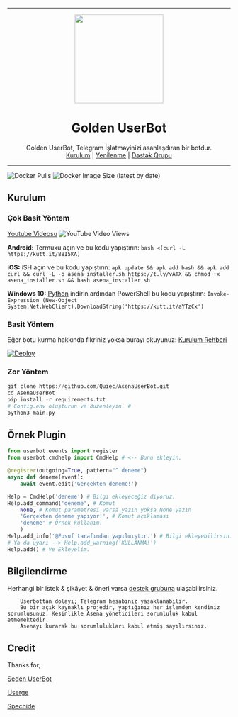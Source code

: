 

----

<div align="center">
  <img src="https://te.legra.ph/file/d0826cc68e95801775699.jpg" width="200" height="200">
  <h1>Golden UserBot</h1>
</div>
<p align="center">
    Golden UserBot, Telegram İşlətməyinizi asanlaşdıran bir botdur.
    <br>
        <a href="https://github.com/Emin-ahmedoff/Goldenqrulum/blob/master/README.md#kurulum">Kurulum</a> |
        <a href="https://github.com//Emin-ahmedoff/GoldenUserBot/wiki/G%C3%BCncelleme">Yenilenme</a> |
        <a href="https://t.me/GoldenUserBot">Dəstək Qrupu</a>
    <br>
</p>

----
![Docker Pulls](https://img.shields.io/docker/pulls/fusuf/asenauserbot?style=flat-square) ![Docker Image Size (latest by date)](https://img.shields.io/docker/image-size/fusuf/asenauserbot?style=flat-square)
## Kurulum
### Çok Basit Yöntem
[Youtube Videosu](https://www.youtube.com/watch?v=mUUQ53TYqI0) ![YouTube Video Views](https://img.shields.io/youtube/views/mUUQ53TYqI0?style=flat-square)

**Android:** Termuxu açın ve bu kodu yapıştırın: `bash <(curl -L https://kutt.it/88I5KA)`

**iOS:** iSH açın ve bu kodu yapıştırın: `apk update && apk add bash && apk add curl && curl -L -o asena_installer.sh https://t.ly/vATX && chmod +x asena_installer.sh && bash asena_installer.sh`

**Windows 10:** [Python](https://www.microsoft.com/en-us/p/python-38/9mssztt1n39l#activetab=pivot:overviewtab) indirin ardından PowerShell bu kodu yapıştırın: `Invoke-Expression (New-Object System.Net.WebClient).DownloadString('https://kutt.it/aYTzCx')`

### Basit Yöntem
Eğer botu kurma hakkında fikriniz yoksa burayı okuyunuz: [Kurulum Rehberi](https://github.com/Emin-ahmedoff/GoldenUserBot/wiki/Kurulum/)

[![Deploy](https://www.herokucdn.com/deploy/button.svg)](https://heroku.com/deploy?template=https://github.com/Emin-ahmedoff/GoldenUserBot)
### Zor Yöntem
```python
git clone https://github.com/Quiec/AsenaUserBot.git
cd AsenaUserBot
pip install -r requirements.txt
# Config.env oluşturun ve düzenleyin. #
python3 main.py
```

## Örnek Plugin
```python
from userbot.events import register
from userbot.cmdhelp import CmdHelp # <-- Bunu ekleyin.

@register(outgoing=True, pattern="^.deneme")
async def deneme(event):
    await event.edit('Gerçekten deneme!')

Help = CmdHelp('deneme') # Bilgi ekleyeceğiz diyoruz.
Help.add_command('deneme', # Komut
    None, # Komut parametresi varsa yazın yoksa None yazın
    'Gerçekten deneme yapıyor!', # Komut açıklaması
    'deneme' # Örnek kullanım.
    )
Help.add_info('@Fusuf tarafından yapılmıştır.') # Bilgi ekleyebilirsiniz.
# Ya da uyarı --> Help.add_warning('KULLANMA!')
Help.add() # Ve Ekleyelim.
```

## Bilgilendirme
Herhangi bir istek & şikâyet & öneri varsa [destek grubuna](https://t.me/goldenSupportaz) ulaşabilirsiniz.

```
    Userbottan dolayı; Telegram hesabınız yasaklanabilir.
    Bu bir açık kaynaklı projedir, yaptığınız her işlemden kendiniz sorumlusunuz. Kesinlikle Asena yöneticileri sorumluluk kabul etmemektedir.
    Asenayı kurarak bu sorumlulukları kabul etmiş sayılırsınız.
```

## Credit
Thanks for;

[Seden UserBot](https://github.com/TeamDerUntergang/Telegram-UserBot)

[Userge](https://github.com/UsergeTeam/Userge)

[Spechide](https://github.com/Spechide)
